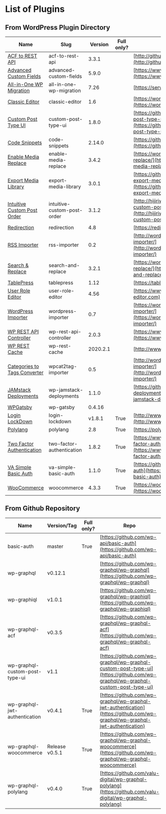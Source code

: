 # List of Plugins

## From WordPress Plugin Directory

| Name | Slug | Version | Full only? | Homepage |
| --- | --- | --- | --- | --- |
| [ACF to REST API](https://wordpress.org/plugins/acf-to-rest-api/) | acf-to-rest-api | 3.3.1 |  | [http://github.com/airesvsg/acf-to-rest-api](http://github.com/airesvsg/acf-to-rest-api) |
| [Advanced Custom Fields](https://wordpress.org/plugins/advanced-custom-fields/) | advanced-custom-fields | 5.9.0 |  | [https://www.advancedcustomfields.com](https://www.advancedcustomfields.com) |
| [All-in-One WP Migration](https://wordpress.org/plugins/all-in-one-wp-migration/) | all-in-one-wp-migration | 7.26 |  | [https://servmask.com/](https://servmask.com/) |
| [Classic Editor](https://wordpress.org/plugins/classic-editor/) | classic-editor | 1.6 |  | [https://wordpress.org/plugins/classic-editor/](https://wordpress.org/plugins/classic-editor/) |
| [Custom Post Type UI](https://wordpress.org/plugins/custom-post-type-ui/) | custom-post-type-ui | 1.8.0 |  | [https://github.com/WebDevStudios/custom-post-type-ui/](https://github.com/WebDevStudios/custom-post-type-ui/) |
| [Code Snippets](https://wordpress.org/plugins/code-snippets/) | code-snippets | 2.14.0 |  | [https://github.com/sheabunge/code-snippets](https://github.com/sheabunge/code-snippets) |
| [Enable Media Replace](https://wordpress.org/plugins/enable-media-replace/) | enable-media-replace | 3.4.2 |  | [https://wordpress.org/plugins/enable-media-replace/](https://wordpress.org/plugins/enable-media-replace/) |
| [Export Media Library](https://wordpress.org/plugins/export-media-library/) | export-media-library | 3.0.1 |  | [https://github.com/massedge/wordpress-plugin-export-media-library](https://github.com/massedge/wordpress-plugin-export-media-library) |
| [Intuitive Custom Post Order](https://wordpress.org/plugins/intuitive-custom-post-order/) | intuitive-custom-post-order | 3.1.2 |  | [http://hijiriworld.com/web/plugins/intuitive-custom-post-order/](http://hijiriworld.com/web/plugins/intuitive-custom-post-order/) |
| [Redirection](https://wordpress.org/plugins/redirection/) | redirection | 4.8 |  | [https://redirection.me/](https://redirection.me/) |
| [RSS Importer](https://wordpress.org/plugins/rss-importer/) | rss-importer | 0.2 |  | [http://wordpress.org/extend/plugins/rss-importer/](http://wordpress.org/extend/plugins/rss-importer/) |
| [Search &amp; Replace](https://wordpress.org/plugins/search-and-replace/) | search-and-replace | 3.2.1 |  | [https://wordpress.org/plugins/search-and-replace/](https://wordpress.org/plugins/search-and-replace/) |
| [TablePress](https://wordpress.org/plugins/tablepress/) | tablepress | 1.12 |  | [https://tablepress.org/](https://tablepress.org/) |
| [User Role Editor](https://wordpress.org/plugins/user-role-editor/) | user-role-editor | 4.56 |  | [https://www.role-editor.com](https://www.role-editor.com) |
| [WordPress Importer](https://wordpress.org/plugins/wordpress-importer/) | wordpress-importer | 0.7 |  | [https://wordpress.org/plugins/wordpress-importer/](https://wordpress.org/plugins/wordpress-importer/) |
| [WP REST API Controller](https://wordpress.org/plugins/wp-rest-api-controller/) | wp-rest-api-controller | 2.0.3 |  | [https://www.yikesplugins.com](https://www.yikesplugins.com) |
| [WP REST Cache](https://wordpress.org/plugins/wp-rest-cache/) | wp-rest-cache | 2020.2.1 |  | [http://www.acato.nl](http://www.acato.nl) |
| [Categories to Tags Converter](https://wordpress.org/plugins/wpcat2tag-importer/) | wpcat2tag-importer | 0.5 |  | [http://wordpress.org/extend/plugins/wpcat2tag-importer/](http://wordpress.org/extend/plugins/wpcat2tag-importer/) |
| [JAMstack Deployments](https://wordpress.org/plugins/wp-jamstack-deployments/) | wp-jamstack-deployments | 1.1.0 |  | [https://github.com/crgeary/wp-jamstack-deployments](https://github.com/crgeary/wp-jamstack-deployments) |
| [WPGatsby](https://wordpress.org/plugins/wp-gatsby/) | wp-gatsby | 0.4.16 |  | []() |
| [Login LockDown](https://wordpress.org/plugins/login-lockdown/) | login-lockdown | v1.8.1 | True | [http://www.bad-neighborhood.com/](http://www.bad-neighborhood.com/) |
| [Polylang](https://wordpress.org/plugins/polylang/) | polylang | 2.8 | True | [https://polylang.pro](https://polylang.pro) |
| [Two Factor Authentication](https://wordpress.org/plugins/two-factor-authentication/) | two-factor-authentication | 1.8.2 | True | [https://www.simbahosting.co.uk/s3/product/two-factor-authentication/](https://www.simbahosting.co.uk/s3/product/two-factor-authentication/) |
| [VA Simple Basic Auth](https://wordpress.org/plugins/va-simple-basic-auth/) | va-simple-basic-auth | 1.1.0 | True | [https://github.com/VisuAlive/va-simple-basic-auth](https://github.com/VisuAlive/va-simple-basic-auth) |
| [WooCommerce](https://wordpress.org/plugins/woocommerce/) | woocommerce | 4.3.3 | True | [https://woocommerce.com/](https://woocommerce.com/) |

## From Github Repository

| Name | Version/Tag | Full only? | Repo |
| --- | --- | --- | --- |
| basic-auth | master | True | [https://github.com/wp-api/basic-auth](https://github.com/wp-api/basic-auth) |
| wp-graphql | v0.12.1 |  | [https://github.com/wp-graphql/wp-graphql](https://github.com/wp-graphql/wp-graphql) |
| wp-graphiql | v1.0.1 |  | [https://github.com/wp-graphql/wp-graphiql](https://github.com/wp-graphql/wp-graphiql) |
| wp-graphql-acf | v0.3.5 |  | [https://github.com/wp-graphql/wp-graphql-acf](https://github.com/wp-graphql/wp-graphql-acf) |
| wp-graphql-custom-post-type-ui | v1.1 |  | [https://github.com/wp-graphql/wp-graphql-custom-post-type-ui](https://github.com/wp-graphql/wp-graphql-custom-post-type-ui) |
| wp-graphql-jwt-authentication | v0.4.1 | True | [https://github.com/wp-graphql/wp-graphql-jwt-authentication](https://github.com/wp-graphql/wp-graphql-jwt-authentication) |
| wp-graphql-woocommerce | Release v0.5.1 | True | [https://github.com/wp-graphql/wp-graphql-woocommerce](https://github.com/wp-graphql/wp-graphql-woocommerce) |
| wp-graphql-polylang | v0.4.0 | True | [https://github.com/valu-digital/wp-graphql-polylang](https://github.com/valu-digital/wp-graphql-polylang) |
